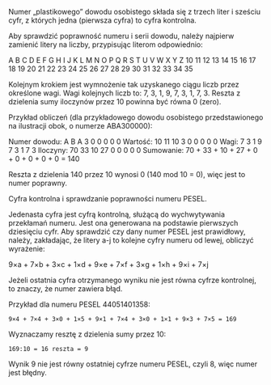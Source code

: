 Numer „plastikowego” dowodu osobistego składa się z trzech liter i sześciu cyfr, z których jedna (pierwsza cyfra) to cyfra kontrolna.

Aby sprawdzić poprawność numeru i serii dowodu, należy najpierw zamienić litery na liczby, przypisując literom odpowiednio:

 A  B  C  D  E  F  G  H  I  J  K  L  M  N  O  P  Q  R  S  T  U  V  W  X  Y  Z
10 11 12 13 14 15 16 17 18 19 20 21 22 23 24 25 26 27 28 29 30 31 32 33 34 35

Kolejnym krokiem jest wymnożenie tak uzyskanego ciągu liczb przez określone wagi. Wagi kolejnych liczb to: 7, 3, 1, 9, 7, 3, 1, 7, 3. Reszta z dzielenia sumy iloczynów przez 10 powinna być równa 0 (zero).

Przykład obliczeń (dla przykładowego dowodu osobistego przedstawionego na ilustracji obok, o numerze ABA300000):

Numer dowodu:  A    B    A    3    0    0    0    0    0
Wartość:      10   11   10    3    0    0    0    0    0
Wagi:          7    3    1    9    7    3    1    7    3
Iloczyny:     70   33   10   27    0    0    0    0    0
Sumowanie:    70 + 33 + 10 + 27 +  0 +  0 +  0 +  0 +  0 = 140

Reszta z dzielenia 140 przez 10 wynosi 0 (140 mod 10 = 0), więc jest to numer poprawny. 





Cyfra kontrolna i sprawdzanie poprawności numeru PESEL.

Jedenasta cyfra jest cyfrą kontrolną, służącą do wychwytywania przekłamań numeru. Jest ona generowana na podstawie pierwszych dziesięciu cyfr. Aby sprawdzić czy dany numer PESEL jest prawidłowy, należy, zakładając, że litery a-j to kolejne cyfry numeru od lewej, obliczyć wyrażenie:

9×a + 7×b + 3×c + 1×d + 9×e + 7×f + 3×g + 1×h + 9×i + 7×j

Jeżeli ostatnia cyfra otrzymanego wyniku nie jest równa cyfrze kontrolnej, to znaczy, że numer zawiera błąd.

Przykład dla numeru PESEL 44051401358:

    9×4 + 7×4 + 3×0 + 1×5 + 9×1 + 7×4 + 3×0 + 1×1 + 9×3 + 7×5 = 169

Wyznaczamy resztę z dzielenia sumy przez 10:

    169:10 = 16 reszta = 9

Wynik 9 nie jest równy ostatniej cyfrze numeru PESEL, czyli 8, więc numer jest błędny. 
